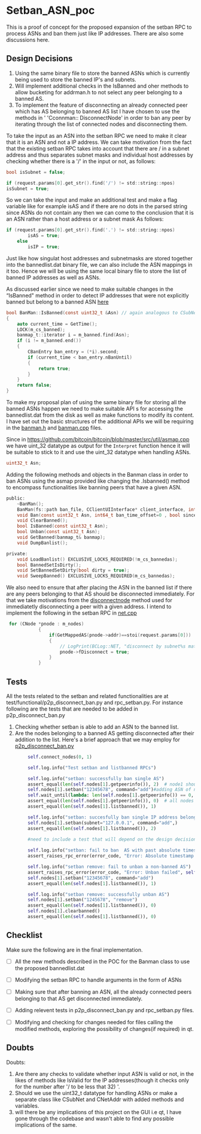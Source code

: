 # Setban_ASN_poc

This is a proof of concept for the proposed expansion of the setban RPC to process ASNs and ban them just like IP addresses. There are also some discussions here.

Design Decisions
---
1. Using the same binary file to store the banned ASNs which is currently being used to store the banned IP's and subnets.
2. Will implement additional checks in the IsBanned and oher methods to allow bucketing for addrman.h to not select any peer belonging to a banned AS.
3. To implement the feature of disconnecting an already connected peer which has AS belonging to banned AS list I have chosen to use the methods in '   'Cconnman:: DisconnectNode' in order to ban any peer by iterating through the list of connected nodes and disconnecting them.

To take the input as an ASN into the setban RPC we need to make it clear that it is an ASN and not a IP address.
We can take motivation from the fact that the existing setban RPC takes into account that there are / in a subnet address and thus separates subnet masks and individual host addresses by checking whether there is a '/' in the input or not, as follows:

```C
bool isSubnet = false;

if (request.params[0].get_str().find('/') != std::string::npos)
isSubnet = true;
```

So we can take the input and make an additional test and make a flag variable like for example isAS and if there are no dots in the parsed string since ASNs do not contain any then we can come to the conclusion that it is an ASN rather than a host address or a subnet mask
As follows:


```C
if (request.params[0].get_str().find('.') != std::string::npos)
        isAS = true;
    else
        isIP = true;
```
Just like how singulat host addresses and subnetmasks are stored together into the bannedlist.dat binary file, we can also include the ASN mappings in it too. Hence we will be using the same local binary file to store the list of banned IP addresses as well as ASNs.

As discussed earlier since we need to make suitable changes in the “IsBanned" method in order to detect IP addresses that were not explicitly banned but belong to a banned ASN [here](https://github.com/arnabnandikgp/setban_ASN_poc/blob/main/banman.cpp#L55)

```C
bool BanMan::IsBanned(const uint32_t &Asn) // again analogous to CSubNet object implementation
{
    auto current_time = GetTime();
    LOCK(m_cs_banned);
    banmap_t::iterator i = m_banned.find(Asn);
    if (i != m_banned.end())
    {
        CBanEntry ban_entry = (*i).second;
        if (current_time < ban_entry.nBanUntil)
        {
            return true;
        }
    }
    return false;
}

```

To make my proposal plan of using the same binary  file for storing all the banned ASNs happen we need to make suitable API s for accessing the bannedlist.dat from the disk as well as make functions to modify its content. I have set out the basic structures of the additional APIs we will be requiring in the [banman.h](https://github.com/arnabnandikgp/setban_ASN_poc/blob/main/banman.h) and [banman.cpp](https://github.com/arnabnandikgp/setban_ASN_poc/blob/main/banman.cpp) files.

Since in https://github.com/bitcoin/bitcoin/blob/master/src/util/asmap.cpp we have uint_32 datatype as output for the `Interpret` function hence it will be suitable to stick to it and use the uint_32 datatype when handling ASNs.
```C
uint32_t Asn;
```

Adding the following methods and objects in the Banman class in order to ban ASNs using the asmap provided like changing the .Isbanned() method to encompass functionalities like banning peers that have a given ASN.

```C
public:
    ~BanMan();
    BanMan(fs::path ban_file, CClientUIInterface* client_interface, int64_t default_ban_time);
    void Ban(const uint32_t Asn, int64_t ban_time_offset=0 , bool since_unix_epoch = false);
    void ClearBanned();
    bool IsBanned(const uint32_t Asn);
    bool Unban(const uint32_t Asn);
    void GetBanned(banmap_t& banmap);
    void DumpBanlist();

private:
    void LoadBanlist() EXCLUSIVE_LOCKS_REQUIRED(!m_cs_bannedas);
    bool BannedSetIsDirty();
    void SetBannedSetDirty(bool dirty = true);
    void SweepBanned() EXCLUSIVE_LOCKS_REQUIRED(m_cs_bannedas);
```

We also need to  ensure that after placing the ASN in the banned list if there are any peers belonging to that AS should be disconnected immediately.
For that we take motivations from the [disconnectnode](https://doxygen.bitcoincore.org/net_8cpp_source.html#l02853) method used for immediatetly disconnecting a peer with a given address. I intend to implement the following in the setban RPC in [net.cpp](https://github.com/arnabnandikgp/setban_ASN_poc/blob/main/net.cpp#L111)

```C
 for (CNode *pnode : m_nodes)
            {
                if(GetMappedAS(pnode->addr)==stoi(request.params[0]))
                {
                    // LogPrint(BCLog::NET, "disconnect by subnet%s matched peer=%d; disconnecting\n", (fLogIPs ? strprintf("=%s", subnet.ToString()) : ""), pnode->GetId());
                    pnode->fDisconnect = true;
                }
            }
```
Tests
---
All the tests related to the setban and related functionalities are at test/functional/p2p_disconnect_ban.py and rpc_setban.py.
For instance following are the tests that are needed to be added in p2p_disconnect_ban.py
1. Checking whether setban is able to add an ASN to the banned list.
2. Are the nodes belonging to a banned AS getting disconnected after their addition to the list.
Here's a brief approach that we may employ for [p2p_disconnect_ban.py](https://github.com/arnabnandikgp/setban_ASN_poc/blob/main/p2p_disconnect_ban.py)
```python
        self.connect_nodes(0, 1)  

        self.log.info("Test setban and listbanned RPCs")

        self.log.info("setban: successfully ban single AS")
        assert_equal(len(self.nodes[1].getpeerinfo()), 2)  # node1 should have 2 connections to node0 at this point
        self.nodes[1].setban("12345678", command="add")#adding ASN of node0
        self.wait_until(lambda: len(self.nodes[1].getpeerinfo()) == 0, timeout=10)
        assert_equal(len(self.nodes[1].getpeerinfo()), 0)  # all nodes must be disconnected at this point
        assert_equal(len(self.nodes[1].listbanned()), 1)

        self.log.info("setban: succesfully ban single IP address belonging to a banned AS")
        self.nodes[1].setban(subnet="127.0.0.1", command="add",)
        assert_equal(len(self.nodes[1].listbanned()), 2)
        
        #need to include a test that will depend on the design decisions made during the project of whether to ban an IP while it's AS is already banned.

        self.log.info("setban: fail to ban  AS with past absolute timestamp")
        assert_raises_rpc_error(error_code, "Error: Absolute timestamp is in the past", self.nodes[1].setban, "12345678", "add", 123, True)

        self.log.info("setban remove: fail to unban a non-banned AS")
        assert_raises_rpc_error(error_code, "Error: Unban failed", self.nodes[1].setban, "1245668", "remove")
        self.nodes[1].setban("12345678", command="add")
        assert_equal(len(self.nodes[1].listbanned()), 1)

        self.log.info("setban remove: successfully unban AS")
        self.nodes[1].setban("1245678", "remove")
        assert_equal(len(self.nodes[1].listbanned()), 0)
        self.nodes[1].clearbanned()
        assert_equal(len(self.nodes[1].listbanned()), 0)
```




Checklist
---
Make sure the following are in the final implementation.  
- [ ] All the new methods described in the POC for the Banman class to use the proposed bannedlist.dat
- [ ] Modifying the setban RPC to handle arguments in the form of ASNs
- [ ] Making sure that after banning an ASN, all the already connected peers belonging to that AS get disconnected immediately.
- [ ] Adding relevent tests in p2p_disconnect_ban.py and rpc_setban.py files.
- [ ] Modifying and checking for changes needed for files calling the modified methods, exploring the possibility of changes(if required) in qt.


Doubts
---
Doubts:
1. Are there any checks to validate whether input ASN is valid or not, in the likes of methods like IsValid for the IP addresses(though it checks only for the number after '/ to be less that 32) '.
2. Should we use the uint32_t datatype for handling ASNs or make a separate class like CSubNet and CNetAddr with added methods and variables.
3. will there be any implications of this project on the GUI i.e qt, I have gone through the codebase and wasn't able to find any possible implications of the same.
